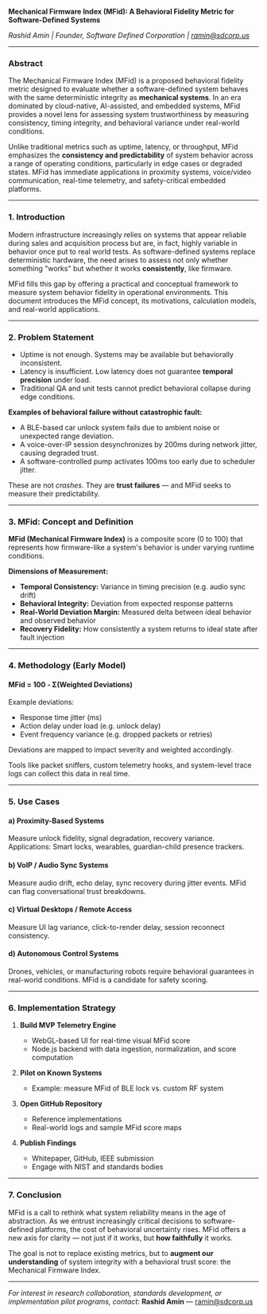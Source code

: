 
**Mechanical Firmware Index (MFid): A Behavioral Fidelity Metric for Software-Defined Systems**

*Rashid Amin | Founder, Software Defined Corporation | ramin@sdcorp.us*

---

### Abstract

The Mechanical Firmware Index (MFid) is a proposed behavioral fidelity metric designed to evaluate whether a software-defined system behaves with the same deterministic integrity as **mechanical systems**. In an era dominated by cloud-native, AI-assisted, and embedded systems, MFid provides a novel lens for assessing system trustworthiness by measuring consistency, timing integrity, and behavioral variance under real-world conditions.

Unlike traditional metrics such as uptime, latency, or throughput, MFid emphasizes the **consistency and predictability** of system behavior across a range of operating conditions, particularly in edge cases or degraded states. MFid has immediate applications in proximity systems, voice/video communication, real-time telemetry, and safety-critical embedded platforms.

---

### 1. Introduction

Modern infrastructure increasingly relies on systems that appear reliable during sales and acquisition process but are, in fact, highly variable in behavior once put to real world tests. As software-defined systems replace deterministic hardware, the need arises to assess not only whether something "works" but whether it works **consistently**, like firmware.

MFid fills this gap by offering a practical and conceptual framework to measure system behavior fidelity in operational environments. This document introduces the MFid concept, its motivations, calculation models, and real-world applications.

---

### 2. Problem Statement

- Uptime is not enough. Systems may be available but behaviorally inconsistent.
- Latency is insufficient. Low latency does not guarantee **temporal precision** under load.
- Traditional QA and unit tests cannot predict behavioral collapse during edge conditions.

**Examples of behavioral failure without catastrophic fault:**

- A BLE-based car unlock system fails due to ambient noise or unexpected range deviation.
- A voice-over-IP session desynchronizes by 200ms during network jitter, causing degraded trust.
- A software-controlled pump activates 100ms too early due to scheduler jitter.

These are not *crashes*. They are **trust failures** — and MFid seeks to measure their predictability.

---

### 3. MFid: Concept and Definition

**MFid (Mechanical Firmware Index)** is a composite score (0 to 100) that represents how firmware-like a system's behavior is under varying runtime conditions.

**Dimensions of Measurement:**

- **Temporal Consistency:** Variance in timing precision (e.g. audio sync drift)
- **Behavioral Integrity:** Deviation from expected response patterns
- **Real-World Deviation Margin:** Measured delta between ideal behavior and observed behavior
- **Recovery Fidelity:** How consistently a system returns to ideal state after fault injection

---

### 4. Methodology (Early Model)

#### MFid = 100 - Σ(Weighted Deviations)

Example deviations:

- Response time jitter (ms)
- Action delay under load (e.g. unlock delay)
- Event frequency variance (e.g. dropped packets or retries)

Deviations are mapped to impact severity and weighted accordingly.

Tools like packet sniffers, custom telemetry hooks, and system-level trace logs can collect this data in real time.

---

### 5. Use Cases

#### a) **Proximity-Based Systems**

Measure unlock fidelity, signal degradation, recovery variance. Applications: Smart locks, wearables, guardian-child presence trackers.

#### b) **VoIP / Audio Sync Systems**

Measure audio drift, echo delay, sync recovery during jitter events. MFid can flag conversational trust breakdowns.

#### c) **Virtual Desktops / Remote Access**

Measure UI lag variance, click-to-render delay, session reconnect consistency.

#### d) **Autonomous Control Systems**

Drones, vehicles, or manufacturing robots require behavioral guarantees in real-world conditions. MFid is a candidate for safety scoring.

---

### 6. Implementation Strategy

1. **Build MVP Telemetry Engine**
   - WebGL-based UI for real-time visual MFid score
   - Node.js backend with data ingestion, normalization, and score computation

2. **Pilot on Known Systems**
   - Example: measure MFid of BLE lock vs. custom RF system

3. **Open GitHub Repository**
   - Reference implementations
   - Real-world logs and sample MFid score maps

4. **Publish Findings**
   - Whitepaper, GitHub, IEEE submission
   - Engage with NIST and standards bodies

---

### 7. Conclusion

MFid is a call to rethink what system reliability means in the age of abstraction. As we entrust increasingly critical decisions to software-defined platforms, the cost of behavioral uncertainty rises. MFid offers a new axis for clarity — not just if it works, but **how faithfully** it works.

The goal is not to replace existing metrics, but to **augment our understanding** of system integrity with a behavioral trust score: the Mechanical Firmware Index.

---

*For interest in research collaboration, standards development, or implementation pilot programs, contact:*
**Rashid Amin** — ramin@sdcorp.us
